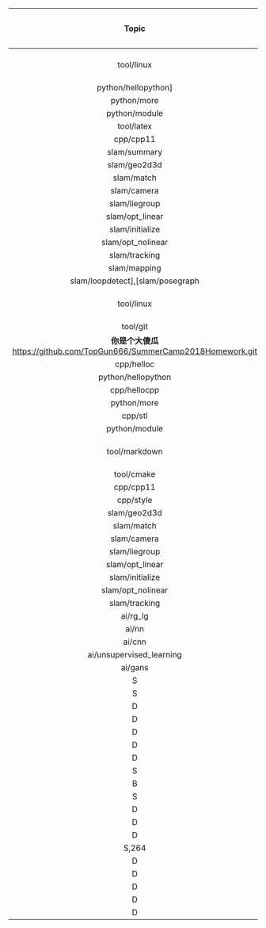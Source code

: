 | Topic | 布树辉 | hanpc | 赵勇 | 李清 | heyu | 王伟 | 童品模 | huboni | 徐磊 | 刘国晨 | 程宇琪 | chenlin |
| :---: | :---:| :---:| :---:| :---:| :---:| :---:| :---:| :---:| :---:| :---:| :---:| :---:|
| tool/linux | | Topic | 张三 | 李四 | 王五 | 赵六 | Steven | | :---: | :---: | :---: | :---: | :---: | :---: | | [tool/linux] | S | A | B | C | D | | [tool/git] | S | A | B | C | D | | [python/hellopython] | S | A | B | C | D | | [cpp/helloc] | S | A | B | C | D | | | Topic | 张三 | 李四 | 王五 | 赵六 | Steven | | :---: | :---:| :---:| :---:| :---:| :---:| | tool/linux | S| A| B| C| D | | tool/git | S| A| B| C| D | | python/hellopython | S| A| B| C| D | | cpp/helloc | S| A| B| C| D | | | Topic | 张三 | 李四 | 王五 | 赵六 | Steven | | :---: | :---:| :---:| :---:| :---:| :---:| | tool/linux | S| A| B| C| D | | tool/git | S| A| B| C| D | | python/hellopython | S| A| B| C| D | | cpp/helloc | S| A| B| C| D | | | Topic | 张三 | 李四 | 王五 | 赵六 | Steven | | :---: | :--:| :--:| :--:| :--:| :--:| | tool/linux | S| A| B| C| D | | tool/git | S| A| B| C| D | | python/hellopython | S| A| B| C| D | | cpp/helloc | S| A| B| C| D | | tool/linux | S| A| B| C| D | | tool/git | S| A| B| C| D | | python/hellopython | S| A| B| C| D | | cpp/helloc | S| A| B| C| D | | | Topic | 张三 | 李四 | 王五 | 赵六 | Steven | | :---: | :---:| :---:| :---:| :---:| :---:| | tool/linux | S| A| B| C| D | | tool/git | S| A| B| C| D | | python/hellopython | S| A| B| C| D | | cpp/helloc | S| A| B| C| D | | | Topic | 张三 | 李四 | 王五 | 赵六 | Steven | | :---: | :---:| :---:| :---:| :---:| :---:| | tool/linux | S| A| B| C| D | | tool/git | S| A| B| C| D | | python/hellopython | S| A| B| C| D | | cpp/helloc | S| A| B| C| D | | | Topic | 张三 | 李四 | 王五 | 赵六 | Steven | | :---: | :---:| :---:| :---:| :---:| :---:| | tool/linux | S| A| B| C| D | | tool/git | S| A| B| C| D | | python/hellopython | S| A| B| C| D | | cpp/helloc | S| A| B| C| D | | | Topic | 张三 | 李四 | 王五 | 赵六 | Steven | | :---: | :--: | :--: | :--: | :--: | :--: | | tool/linux | S | A | B | C | D | | tool/git | S | A | B | C | D | | python/hellopython | S | A | B | C | D | | cpp/helloc | S | A | B | C | D | | | Topic | 张三| 李四| 王五| 赵六| Steven| | :--: | :--: | :--: | :--: | :--: | :--: | | [tool/linux] | S | A | B | C | D | | [tool/git] | S | A | B | C | D | | [python/hellopython] | S | A | B | C | D | | [cpp/helloc] | S | A | B | C | D | | | Topic | 张三 | 李四 | 王五 | 赵六 | Steven | | :---: | :--: | :--: | :--: | :--: | :--: | | tool/linux | S | A | B | C | D | | tool/git | S | A | B | C | D | | python/hellopython | S | A | B | C | D | | cpp/helloc | S | A | B | C | D | | | Topic | 张三 | 李四 | 王五 | 赵六 | Steven | | :---: | :---:| :---:| :---:| :---:| :---:| | tool/linux | S | A | B | C | D | | tool/git | S | A | B | C | D | | python/hellopython | S | A | B | C | D | | cpp/helloc | S | A | B | C | D | | | Topic | 布树辉 | hanpc | 赵勇 | 李清 | heyu | 王伟 | 童品模 | huboni | 徐磊 | 刘国晨 | 程宇琪 | chenlin | | :---: | :---:| :---:| :---:| :---:| :---:| :---:| :---:| :---:| :---:| :---:| :---:| :---:| |
| python/hellopython]|[cpp/helloc | D | D | D | D | D | D | D | D | D | D | D | D |
| python/more | D | D | D | D | D | D | D | D | D | D | D | D |
| python/module | D | D | D | D | D | D | D | D | D | D | D | D |
| tool/latex | D | D | D | D | D | D | D | D | D | D | D | D |
| cpp/cpp11 | D | D | D | D | D | D | D | D | D | D | D | D |
| slam/summary | D | D | D | D | D | D | D | D | D | D | D | D |
| slam/geo2d3d | D | D | D | D | D | D | D | D | D | D | D | D |
| slam/match | D | D | D | D | D | D | D | D | D | D | D | D |
| slam/camera | D | D | D | D | D | D | D | D | D | D | D | D |
| slam/liegroup | D | D | D | D | D | D | D | D | D | D | D | D |
| slam/opt_linear | D | D | D | D | D | D | D | D | D | D | D | D |
| slam/initialize | D | D | D | D | D | D | D | D | D | D | D | D |
| slam/opt_nolinear | D | D | D | D | D | D | D | D | D | D | D | D |
| slam/tracking | D | D | D | D | D | D | D | D | D | D | D | D |
| slam/mapping | D | D | D | D | D | D | D | D | D | D | D | D |
| slam/loopdetect],[slam/posegraph | D | D | D | D | D | D | D | D | D | D | D | D |
| tool/linux | | Topic | 张三 | 李四 | 王五 | 赵六 | Steven | | :---: | :---: | :---: | :---: | :---: | :---: | | [tool/linux] | S | A | B | C | D | | [tool/git] | S | A | B | C | D | | [python/hellopython] | S | A | B | C | D | | [cpp/helloc] | S | A | B | C | D | | | Topic | 张三 | 李四 | 王五 | 赵六 | Steven | | :---: | :---:| :---:| :---:| :---:| :---:| | tool/linux | S| A| B| C| D | | tool/git | S| A| B| C| D | | python/hellopython | S| A| B| C| D | | cpp/helloc | S| A| B| C| D | | | Topic | 张三 | 李四 | 王五 | 赵六 | Steven | | :---: | :---:| :---:| :---:| :---:| :---:| | tool/linux | S| A| B| C| D | | tool/git | S| A| B| C| D | | python/hellopython | S| A| B| C| D | | cpp/helloc | S| A| B| C| D | | | Topic | 张三 | 李四 | 王五 | 赵六 | Steven | | :---: | :--:| :--:| :--:| :--:| :--:| | tool/linux | S| A| B| C| D | | tool/git | S| A| B| C| D | | python/hellopython | S| A| B| C| D | | cpp/helloc | S| A| B| C| D | | tool/linux | S| A| B| C| D | | tool/git | S| A| B| C| D | | python/hellopython | S| A| B| C| D | | cpp/helloc | S| A| B| C| D | | | Topic | 张三 | 李四 | 王五 | 赵六 | Steven | | :---: | :---:| :---:| :---:| :---:| :---:| | tool/linux | S| A| B| C| D | | tool/git | S| A| B| C| D | | python/hellopython | S| A| B| C| D | | cpp/helloc | S| A| B| C| D | | | Topic | 张三 | 李四 | 王五 | 赵六 | Steven | | :---: | :---:| :---:| :---:| :---:| :---:| | tool/linux | S| A| B| C| D | | tool/git | S| A| B| C| D | | python/hellopython | S| A| B| C| D | | cpp/helloc | S| A| B| C| D | | | Topic | 张三 | 李四 | 王五 | 赵六 | Steven | | :---: | :---:| :---:| :---:| :---:| :---:| | tool/linux | S| A| B| C| D | | tool/git | S| A| B| C| D | | python/hellopython | S| A| B| C| D | | cpp/helloc | S| A| B| C| D | | | Topic | 张三 | 李四 | 王五 | 赵六 | Steven | | :---: | :--: | :--: | :--: | :--: | :--: | | tool/linux | S | A | B | C | D | | tool/git | S | A | B | C | D | | python/hellopython | S | A | B | C | D | | cpp/helloc | S | A | B | C | D | | | Topic | 张三| 李四| 王五| 赵六| Steven| | :--: | :--: | :--: | :--: | :--: | :--: | | [tool/linux] | S | A | B | C | D | | [tool/git] | S | A | B | C | D | | [python/hellopython] | S | A | B | C | D | | [cpp/helloc] | S | A | B | C | D | | | Topic | 张三 | 李四 | 王五 | 赵六 | Steven | | :---: | :--: | :--: | :--: | :--: | :--: | | tool/linux | S | A | B | C | D | | tool/git | S | A | B | C | D | | python/hellopython | S | A | B | C | D | | cpp/helloc | S | A | B | C | D | | | Topic | 张三 | 李四 | 王五 | 赵六 | Steven | | :---: | :---:| :---:| :---:| :---:| :---:| | tool/linux | S | A | B | C | D | | tool/git | S | A | B | C | D | | python/hellopython | S | A | B | C | D | | cpp/helloc | S | A | B | C | D | | | Topic | 布树辉 | hanpc | 赵勇 | 李清 | heyu | 王伟 | 童品模 | huboni | 徐磊 | 刘国晨 | 程宇琪 | chenlin | | :---: | :---:| :---:| :---:| :---:| :---:| :---:| :---:| :---:| :---:| :---:| :---:| :---:| | tool/linux | | Topic | 张三 | 李四 | 王五 | 赵六 | Steven | | :---: | :---: | :---: | :---: | :---: | :---: | | [tool/linux] | S | A | B | C | D | | [tool/git] | S | A | B | C | D | | [python/hellopython] | S | A | B | C | D | | [cpp/helloc] | S | A | B | C | D | | | Topic | 张三 | 李四 | 王五 | 赵六 | Steven | | :---: | :---:| :---:| :---:| :---:| :---:| | tool/linux | S| A| B| C| D | | tool/git | S| A| B| C| D | | python/hellopython | S| A| B| C| D | | cpp/helloc | S| A| B| C| D | | | Topic | 张三 | 李四 | 王五 | 赵六 | Steven | | :---: | :---:| :---:| :---:| :---:| :---:| | tool/linux | S| A| B| C| D | | tool/git | S| A| B| C| D | | python/hellopython | S| A| B| C| D | | cpp/helloc | S| A| B| C| D | | | Topic | 张三 | 李四 | 王五 | 赵六 | Steven | | :---: | :--:| :--:| :--:| :--:| :--:| | tool/linux | S| A| B| C| D | | tool/git | S| A| B| C| D | | python/hellopython | S| A| B| C| D | | cpp/helloc | S| A| B| C| D | | tool/linux | S| A| B| C| D | | tool/git | S| A| B| C| D | | python/hellopython | S| A| B| C| D | | cpp/helloc | S| A| B| C| D | | | Topic | 张三 | 李四 | 王五 | 赵六 | Steven | | :---: | :---:| :---:| :---:| :---:| :---:| | tool/linux | S| A| B| C| D | | tool/git | S| A| B| C| D | | python/hellopython | S| A| B| C| D | | cpp/helloc | S| A| B| C| D | | | Topic | 张三 | 李四 | 王五 | 赵六 | Steven | | :---: | :---:| :---:| :---:| :---:| :---:| | tool/linux | S| A| B| C| D | | tool/git | S| A| B| C| D | | python/hellopython | S| A| B| C| D | | cpp/helloc | S| A| B| C| D | | | Topic | 张三 | 李四 | 王五 | 赵六 | Steven | | :---: | :---:| :---:| :---:| :---:| :---:| | tool/linux | S| A| B| C| D | | tool/git | S| A| B| C| D | | python/hellopython | S| A| B| C| D | | cpp/helloc | S| A| B| C| D | | | Topic | 张三 | 李四 | 王五 | 赵六 | Steven | | :---: | :--: | :--: | :--: | :--: | :--: | | tool/linux | S | A | B | C | D | | tool/git | S | A | B | C | D | | python/hellopython | S | A | B | C | D | | cpp/helloc | S | A | B | C | D | | | Topic | 张三| 李四| 王五| 赵六| Steven| | :--: | :--: | :--: | :--: | :--: | :--: | | [tool/linux] | S | A | B | C | D | | [tool/git] | S | A | B | C | D | | [python/hellopython] | S | A | B | C | D | | [cpp/helloc] | S | A | B | C | D | | | Topic | 张三 | 李四 | 王五 | 赵六 | Steven | | :---: | :--: | :--: | :--: | :--: | :--: | | tool/linux | S | A | B | C | D | | tool/git | S | A | B | C | D | | python/hellopython | S | A | B | C | D | | cpp/helloc | S | A | B | C | D | | | Topic | 张三 | 李四 | 王五 | 赵六 | Steven | | :---: | :---:| :---:| :---:| :---:| :---:| | tool/linux | S | A | B | C | D | | tool/git | S | A | B | C | D | | python/hellopython | S | A | B | C | D | | cpp/helloc | S | A | B | C | D | | | Topic | 布树辉 | hanpc | 赵勇 | 李清 | heyu | 王伟 | 童品模 | huboni | 徐磊 | 刘国晨 | 程宇琪 | chenlin | | :---: | :---:| :---:| :---:| :---:| :---:| :---:| :---:| :---:| :---:| :---:| :---:| :---:| | | python/hellopython]|[cpp/helloc | D | D | D | D | D | D | D | D | D | D | D | D | | python/more | D | D | D | D | D | D | D | D | D | D | D | D | | python/module | D | D | D | D | D | D | D | D | D | D | D | D | | tool/latex | D | D | D | D | D | D | D | D | D | D | D | D | | cpp/cpp11 | D | D | D | D | D | D | D | D | D | D | D | D | | slam/summary | D | D | D | D | D | D | D | D | D | D | D | D | | slam/geo2d3d | D | D | D | D | D | D | D | D | D | D | D | D | | slam/match | D | D | D | D | D | D | D | D | D | D | D | D | | slam/camera | D | D | D | D | D | D | D | D | D | D | D | D | | slam/liegroup | D | D | D | D | D | D | D | D | D | D | D | D | | slam/opt_linear | D | D | D | D | D | D | D | D | D | D | D | D | | slam/initialize | D | D | D | D | D | D | D | D | D | D | D | D | | slam/opt_nolinear | D | D | D | D | D | D | D | D | D | D | D | D | | slam/tracking | D | D | D | D | D | D | D | D | D | D | D | D | | slam/mapping | D | D | D | D | D | D | D | D | D | D | D | D | | slam/loopdetect],[slam/posegraph | D | D | D | D | D | D | D | D | D | D | D | D | |
| tool/git | https://github.com/bushuhui/SummerCamp2018Homework | https://github.com/lonl/SummerCamp2018Homework | https://github.com/zdzhaoyong/SummerCamp2018Homework | https://github.com/nihaoxiaoli/SummerCamp2018Homework | **你是个大傻瓜** https://github.com/TopGun666/SummerCamp2018Homework.git | https://github.com/trygas/SummerCamp2018Homework | https://github.com/tongpinmo/SummerCamp2018Homework | https://github.com/boni-hu/SummerCamp2018Homework | https://github.com/JiaoYanMoGu/SummerCamp2018Homework | https://github.com/trygas/SummerCamp2018Homework | https://github.com/crischeng/SummerCamp2018Homework | D |
| cpp/helloc | D | D | D | D | D | D | D | D | D | D | D | D |
| python/hellopython | D | D | D | D | D | D | D | D | D | D | D | D |
| cpp/hellocpp | D | D | D | D | D | D | D | D | D | D | D | D |
| python/more | D | D | D | D | D | D | D | D | D | D | D | D |
| cpp/stl | D | D | D | D | D | D | D | D | D | D | D | D |
| python/module | D | D | D | D | D | D | D | D | D | D | D | D |
| tool/markdown | D | D | # Introduction of Markdown ## 1. Header ``` # Header1 ## Header2 ### Header3 ``` # Header1 ## Header2 ### Header3 ## 2. Table | Topic1 | Topic2 | Topic3 | | :--- | ---: | :---: | | left | right | center | ## 3. Reference [localRef](evaluation/evaluate.sh) This is a [splitref] and hatref [^hat]. ![image](../image.jpg) [splitref]:(evaluation/evaluate.sh) [^hat]: hat ref is used ## 4. List - unordered list - list1 1. ordered list1 2. ordered list2 - [ ] checkbox - [X] checkbox1 ## 5. Code ```c++ using namespace std; double a=1; ``` ## 6. Latex $$ \sum _{i=1}^n a_i$$ $$ E=mc^2$$ | --- haha --- # Markdown For Typora ## 概述 __Markdown__ 是由[Daring Fireball](https://daringfireball.net/)创建的，原来的教程在[这](https://daringfireball.net/projects/markdown/syntas)。然而，它的语法在各个解释器或编辑器都不一样。**Typora**使用了[GitHub Flavored Markdown][GFM]。 请注意，在Markdown源HTML片段将被认可而不是分析或渲染。另外，有可能保存后在Markdown重新显示为源代码格式。 *概述* [TOC] ## 区块组件 ### 段落和换行 段落只是一个或多个连续的文本行。在标记源代码中，段落由多条空白行分隔。在Typora，你只需要按下`return`来创建一个新的段落。 按`Shift` +`return`创建单行中断。但是，大多数降价分析器会忽略单行中断，为了让其他的标记解析器识别出你的断线，你可以在行的末尾留下两个空白，或者插入`<BR/>`。 ### 标头 标头在行开始时使用1-6散列字符，对应于标题级别1-6。例如： ```markdown # This is an H1 ## This is an H2 ###### This is an H6 ``` # This is an H1 ## This is an H2 ###### This is an H6 在typora，输入“#其次是标题的内容，按`回车键`将创建一个标题。 ### 块引用 标记使用电子邮件样式>字符用于块引用。它们被呈现为： ```markdown > This is a blockquote with two paragraphs. This is first paragraph. > > This is second pragraph.Vestibulum enim wisi, viverra nec, fringilla in, laoreet vitae, risus. > This is another blockquote with one paragraph. There is three empty line to seperate two blockquot ``` > This is a blockquote with two paragraphs. This is first paragraph. > > This is second pragraph.Vestibulum enim wisi, viverra nec, fringilla in, laoreet vitae, risus. > This is another blockquote with one paragraph. There is three empty line to seperate two blockquot 在typora，只要输入“>”后面引用内容块引用生成。Typora将为你插入适当的“>”或“断线”。通过添加附加的“>”允许块内报价。 ### 列表 输入`* 列表项1`将创建未排序列表，*符号可以用+或-替换。 输入`1. 列表项1`将创建有序列表，它们的降价源代码如下： ```markdown ## un-ordered list * Red * Green * Blue ## ordered list 1. Red 2. Green 3. Blue ``` ## un-ordered list * Red * Green * Blue ## ordered list 1. Red 2. Green 3. Blue ### 任务列表 任务清单是标记为[ ]或[×]的项目表（不完整或不完整的）。例如： ```markdown - [ ] a task list item - [ ] list syntax required - [ ] normal **formatting**, @mentions, #1234 refs - [ ] incomplete - [x] completed ``` - [ ] a task list item - [ ] list syntax required - [ ] normal **formatting**, @mentions, #1234 refs - [ ] incomplete - [x] completed 您可以通过单击项目前的复选框来更改完整/不完整状态。 ### （栅栏）代码块 Typora仅支持Github Flavored Markdown中的栅栏。 不支持markdown中的原始代码块。 使用栅栏很简单：输入“`”并按`回车键`。 在```之后添加一个可选的语言标识符，我们将通过语法高亮显示它： ```markdown Here's an example: ​``` function test() { console.log("notice the blank line before this function?"); } ​``` syntax highlighting: ​```ruby require 'redcarpet' markdown = Redcarpet.new("Hello World!") puts markdown.to_html ​``` ``` Here's an example: ``` function test() { console.log("notice the blank line before this function?"); } ``` syntax highlighting: ```ruby require 'redcarpet' markdown = Redcarpet.new("Hello World!") puts markdown.to_html ``` ### 数学块 您可以使用__MathJax__渲染_LaTeX_数学表达式。 输入`$$`，然后按'返回'键将触发一个接受Tex / LaTex源的输入字段。 以下是一个例子： $$ \mathbf{V}_1 \times \mathbf{V}_2 = \begin{vmatrix} \mathbf{i} & \mathbf{j} & \mathbf{k} \\ \frac{\partial X}{\partial u} & \frac{\partial Y}{\partial u} & 0 \\ \frac{\partial X}{\partial v} & \frac{\partial Y}{\partial v} & 0 \\ \end{vmatrix} $$ 在markdown源文件中，math块是由'$$'标记包装的_LaTeX_表达式： ```markdown $$ \mathbf{V}_1 \times \mathbf{V}_2 = \begin{vmatrix} \mathbf{i} & \mathbf{j} & \mathbf{k} \\ \frac{\partial X}{\partial u} & \frac{\partial Y}{\partial u} & 0 \\ \frac{\partial X}{\partial v} & \frac{\partial Y}{\partial v} & 0 \\ \end{vmatrix} $$ ``` ### 表格 输入`| 第一个标题| 第二个标题| `并按`回车键`将创建一个包含两列的表。 创建表后，焦点在该表上将弹出一个表格工具栏，您可以在其中调整表格，对齐或删除表格。 您还可以使用上下文菜单来复制和添加/删除列/行。 可以跳过以下描述，因为表格的降价源代码是由typora自动生成的。 在markdown源代码中，它们看起来像： ```markdown | First Header | Second Header | | ------------- | ------------- | | Content Cell | Content Cell | | Content Cell | Content Cell | ``` | First Header | Second Header | | ------------ | ------------- | | Content Cell | Content Cell | | Content Cell | Content Cell | 您还可以包括内联Markdown，例如链接，粗体，斜体或删除线。 最后，通过在标题行中包含冒号：您可以将文本定义为左对齐，右对齐或居中对齐： ```markdown | Left-Aligned | Center Aligned | Right Aligned | | :------------ |:---------------:| -----:| | col 3 is | some wordy text | $1600 | | col 2 is | centered | $12 | | zebra stripes | are neat | $1 | ``` | Left-Aligned | Center Aligned | Right Aligned | | :------------ | :-------------: | ------------: | | col 3 is | some wordy text | $1600 | | col 2 is | centered | $12 | | zebra stripes | are neat | $1 | 最左侧的冒号表示左对齐的列; 最右侧的冒号表示右对齐的列; 两侧的冒号表示中心对齐的列。 ### 脚注 ``` markdown You can create footnotes like this[^footnote]. [^footnote]: Here is the *text* of the **footnote**. ``` 会生成： 你可以像这样[^footnote]产生脚注 [^footnote]: here is the *text* of the **footnote**. 鼠标在'脚注'上标中查看脚注的内容。 ### 水平规则 在空白行输入`***`或`---`并按`回车`键将绘制一条水平线。 ----- ### YAML Front Matter Typora现在支持YAML Front Matter。 输入---在文章的顶部，然后按Enter将引入一个。 或者从菜单中插入一个元数据块。 ### TOC 输入`[toc]`然后按`Return`键将创建一个“目录”部分，从一个人的书写中提取所有标题，其内容将自动更新。 ### 图表（序列，流程图和Mermaid） 从首选项面板启用此功能后，Typora支持，序列，流程图和Mermaid。 详细信息请参阅此文档。 ### 跨度元素 您可以在输入后立即解析并呈现Span元素。 在这些span元素的中间移动光标会将这些元素扩展为markdown源。 以下将解释这些span元素的语法。 ### 链接 Markdown支持两种类型的链接：内联和引用。 在这两种样式中，链接文本由[方括号]分隔。 要创建内联链接，请在链接文本的结束方括号后立即使用一组常规括号。 在括号内，将URL指向要指向的链接，以及链接的可选标题，用引号括起来。 例如： ```markdown This is [an example](http://example.com/ "Title") inline link. [This link](http://example.net/) has no title attribute. ``` 会产生： This is [an example](http://example.com/"Title") inline link. (`<p>This is <a href="http://example.com/" title="Title">`) [This link](http://example.net/) has no title attribute. (`<p><a href="http://example.net/">This link</a> has no`) ### 内联 __您可以将href设置为标题__，这将创建一个书签，允许您在单击后跳转到该部分。 例如： 命令（在Windows上：Ctrl）+单击此[链接](#block-elements)将跳转到`标题块元素`。 要查看如何编写，请移动光标或单击该链接并按`⌘`键将元素展开为markdown源。 ### 参考链接 参考样式链接使用第二组方括号，在其中放置您选择的标签以标识链接： ```markdown This is [an example][id] reference-style link. Then, anywhere in the document, you define your link label like this, on a line by itself: [id]: http://example.com/ "Optional Title Here" ``` 在typora中，它们将呈现为： 这是一个[示例](haha)参考样式链接。 [id]: http://example.com/ "Optional Title Here" 隐式链接名称快捷方式允许您省略链接的名称，在这种情况下，链接文本本身将用作名称。 只需使用一组空的方括号 - 例如，将“Google”字词链接到google.com网站，您只需编写： ```markdown [Google][] And then define the link: [Google]: http://google.com/ ``` [Google][] And then define the link: [Google]: http://google.com/ 在typora中单击链接将其展开以进行编辑，命令+单击将在Web浏览器中打开超链接。 ### URLs Typora允许您将URL作为链接插入，由`<`bracket`>`包装。 `<i@typora.io`>成为i@typora.io。 Typora将aslo自动链接标准URL。 例如：www.google.com。 ### 图片 图像看起来与链接相似，但需要额外的！ 在链接开始之前的char。 图像语法如下所示： ```markdown ![Alt text](/path/to/img.jpg) ![Alt text](/path/to/img.jpg "Optional title") ``` 您可以使用拖放操作从图像文件或浏览器插入图像。 并通过单击图像修改markdown源代码。 如果图像在拖放时与当前编辑文档位于同一目录或子目录中，则将使用相对路径。 有关图像的更多提示，请阅读http://support.typora.io//Images/ ### 重点 Markdown将星号（`*`）和下划线（`_`）视为重点指标。 用一个`*`或`_`包装的文本将用HTML `<em>`标签包装。 例如： ```markdown *single asterisks* _single underscores_ ``` 输出： *单个星号* *单下划线* GFM将忽略单词中的下划线，这通常用在代码和名称中，如下所示： > wow_great_stuff > >do_this_and_do_that_and_another_thing. 要在其它方式用作强调分隔符的位置生成文字星号或下划线，可以反斜杠转义： ```markdown \*this text is surrounded by literal asterisks\* ``` \*this text is surrounded by literal asterisks\* ###　强调 double *或_'s将包含HTML`<strong>`标记，例如： ```markdown **double asterisks** __double underscores__ ``` output: **double asterisks** __double underscores__ Typora建议使用`**`符号。 ### 代码 要指示代码范围，请使用反引号（`）进行包装。 与预格式化的代码块不同，代码跨度表示正常段落中的代码。 例如： ```markdown Use the `printf()` function. ``` 会产生： 使用`printf（）`函数。 ### 删除线 StrikethroughGFM添加了创建删除线文本的语法，标准Markdown中缺少该文本。 `~~Mistaken text.~~`变成了~~Mistaken text.~~ ### 下划线 下划线由原始HTML提供支持。 `<u>Underline</u>` becomes </u>underline</u>. ### 表情:smile: 用户可以通过按`ESC`键触发表情符号的自动完成建议，或者在首选项面板上启用后自动触发表情符号。 此外，还支持从菜单栏中的`编辑` - >`表情符号和符号`直接输入UTF8表情符号字符。 ### HTML Typora无法呈现html片段。 但是typora可以解析和渲染非常有限的HTML片段，作为Markdown的扩展，包括： - 下划线：`<u>underline</u>` - 图片: `<img src="http://www.w3.org/html/logo/img/mark-word-icon.png" width="200px" />` (And `width`, `height` attribute in HTML tag, and `width`, `height`, `zoom` style in `style` attribute will be applied.) - 评论:`<!-- This is some comments -->`<!-- This is some comments --> - 超链接: `<a href="http://typora.io" target="_blank">link</a>`. 它们的大多数属性，样式或类都将被忽略。 对于其他标记，typora会将它们呈现为原始HTML代码段。 但这些HTML将在打印或导出时导出。 ### 内联函数 要使用此功能，请首先在“首选项面板” - >“标记”选项卡中启用它。 然后使用`$`来包装TeX命令，例如：$ \ lim_ {x \ to \ infty} \ exp（-x）= 0 $将呈现为LaTeX命令。 要触发内联数学的内联预览：输入“$”，然后按`ESC`键，然后输入TeX命令，将显示预览工具提示，如下所示： <img src="http://typora.io/img/inline-math.gif" style="zoom:50%;" /> ### 标 要使用此功能，请首先在“首选项面板” - >“标记”选项卡中启用它。 然后使用〜来包含下标内容，例如：`H~2~O`，`X~long \ text~ /` ### Superscript Superscript要使用此功能，首先，请在“首选项面板” - >“Markdown”选项卡中启用它。 然后使用^来包装上标内容，例如：X ^ 2 ^。 ### 高亮 要使用此功能，请首先在“首选项面板” - >“标记”选项卡中启用它。 然后使用`==`来包装上标内容，例如：`== highlight ==`。 GFM https://help.github.com/articles/github-flavored-markdown/  | # Markdown Note [TOC] 我们理解您需要更便捷更高效的工具记录思想，整理笔记、知识，并将其中承载的价值传播给他人，**Cmd Markdown** 是我们给出的答案 —— 我们为记录思想和分享知识提供更专业的工具。 您可以使用 Cmd Markdown： > * 整理知识，学习笔记 > * 发布日记，杂文，所见所想 > * 撰写发布技术文稿（代码支持） > * 撰写发布学术论文（LaTeX 公式支持） ![cmd-markdown-logo](https://www.zybuluo.com/static/img/logo.png) 除了您现在看到的这个 Cmd Markdown 在线版本，您还可以前往以下网址下载： ### [Windows/Mac/Linux 全平台客户端](https://www.zybuluo.com/cmd/) > 请保留此份 Cmd Markdown 的欢迎稿兼使用说明，如需撰写新稿件，点击顶部工具栏右侧的 <i class="icon-file"></i> **新文稿** 或者使用快捷键 `Ctrl+Alt+N`。 ------ ## 什么是 Markdown Markdown 是一种方便记忆、书写的纯文本标记语言，用户可以使用这些标记符号以最小的输入代价生成极富表现力的文档：譬如您正在阅读的这份文档。它使用简单的符号标记不同的标题，分割不同的段落，**粗体** 或者 *斜体* 某些文字，更棒的是，它还可以 ### 1. 制作一份待办事宜 [Todo 列表](https://www.zybuluo.com/mdeditor?url=https://www.zybuluo.com/static/editor/md-help.markdown#13-待办事宜-todo-列表) - [ ] 支持以 PDF 格式导出文稿 - [ ] 改进 Cmd 渲染算法，使用局部渲染技术提高渲染效率 - [x] 新增 Todo 列表功能 - [x] 修复 LaTex 公式渲染问题 - [x] 新增 LaTex 公式编号功能 ### 2. 书写一个质能守恒公式[^LaTeX] $$E=mc^2$$ ### 3. 高亮一段代码[^code] ```python @requires_authorization class SomeClass: pass if __name__ == '__main__': # A comment print 'hello world' ``` ### 4. 高效绘制 [流程图](https://www.zybuluo.com/mdeditor?url=https://www.zybuluo.com/static/editor/md-help.markdown#7-流程图) ```flow st=>start: Start op=>operation: Your Operation cond=>condition: Yes or No? e=>end st->op->cond cond(yes)->e cond(no)->op ``` ### 5. 高效绘制 [序列图](https://www.zybuluo.com/mdeditor?url=https://www.zybuluo.com/static/editor/md-help.markdown#8-序列图) ```seq Alice->Bob: Hello Bob, how are you? Note right of Bob: Bob thinks Bob-->Alice: I am good thanks! ``` ### 6. 高效绘制 [甘特图](https://www.zybuluo.com/mdeditor?url=https://www.zybuluo.com/static/editor/md-help.markdown#9-甘特图) ```gantt title 项目开发流程 section 项目确定 需求分析 :a1, 2016-06-22, 3d 可行性报告 :after a1, 5d 概念验证 : 5d section 项目实施 概要设计 :2016-07-05 , 5d 详细设计 :2016-07-08, 10d 编码 :2016-07-15, 10d 测试 :2016-07-22, 5d section 发布验收 发布: 2d 验收: 3d ``` ### 7. 绘制表格 | 项目 | 价格 | 数量 | | -------- | -----: | :----: | | 计算机 | \$1600 | 5 | | 手机 | \$12 | 12 | | 管线 | \$1 | 234 | ### 8. 更详细语法说明 想要查看更详细的语法说明，可以参考我们准备的 [Cmd Markdown 简明语法手册][1]，进阶用户可以参考 [Cmd Markdown 高阶语法手册][2] 了解更多高级功能。 总而言之，不同于其它 *所见即所得* 的编辑器：你只需使用键盘专注于书写文本内容，就可以生成印刷级的排版格式，省却在键盘和工具栏之间来回切换，调整内容和格式的麻烦。**Markdown 在流畅的书写和印刷级的阅读体验之间找到了平衡。** 目前它已经成为世界上最大的技术分享网站 GitHub 和 技术问答网站 StackOverFlow 的御用书写格式。 --- ## 什么是 Cmd Markdown 您可以使用很多工具书写 Markdown，但是 Cmd Markdown 是这个星球上我们已知的、最好的 Markdown 工具——没有之一 ：）因为深信文字的力量，所以我们和你一样，对流畅书写，分享思想和知识，以及阅读体验有极致的追求，我们把对于这些诉求的回应整合在 Cmd Markdown，并且一次，两次，三次，乃至无数次地提升这个工具的体验，最终将它演化成一个 **编辑/发布/阅读** Markdown 的在线平台——您可以在任何地方，任何系统/设备上管理这里的文字。 ### 1. 实时同步预览 我们将 Cmd Markdown 的主界面一分为二，左边为**编辑区**，右边为**预览区**，在编辑区的操作会实时地渲染到预览区方便查看最终的版面效果，并且如果你在其中一个区拖动滚动条，我们有一个巧妙的算法把另一个区的滚动条同步到等价的位置，超酷！ ### 2. 编辑工具栏 也许您还是一个 Markdown 语法的新手，在您完全熟悉它之前，我们在 **编辑区** 的顶部放置了一个如下图所示的工具栏，您可以使用鼠标在工具栏上调整格式，不过我们仍旧鼓励你使用键盘标记格式，提高书写的流畅度。 ![tool-editor](https://www.zybuluo.com/static/img/toolbar-editor.png) ### 3. 编辑模式 完全心无旁骛的方式编辑文字：点击 **编辑工具栏** 最右侧的拉伸按钮或者按下 `Ctrl + M`，将 Cmd Markdown 切换到独立的编辑模式，这是一个极度简洁的写作环境，所有可能会引起分心的元素都已经被挪除，超清爽！ ### 4. 实时的云端文稿 为了保障数据安全，Cmd Markdown 会将您每一次击键的内容保存至云端，同时在 **编辑工具栏** 的最右侧提示 `已保存` 的字样。无需担心浏览器崩溃，机器掉电或者地震，海啸——在编辑的过程中随时关闭浏览器或者机器，下一次回到 Cmd Markdown 的时候继续写作。 ### 5. 离线模式 在网络环境不稳定的情况下记录文字一样很安全！在您写作的时候，如果电脑突然失去网络连接，Cmd Markdown 会智能切换至离线模式，将您后续键入的文字保存在本地，直到网络恢复再将他们传送至云端，即使在网络恢复前关闭浏览器或者电脑，一样没有问题，等到下次开启 Cmd Markdown 的时候，她会提醒您将离线保存的文字传送至云端。简而言之，我们尽最大的努力保障您文字的安全。 ### 6. 管理工具栏 为了便于管理您的文稿，在 **预览区** 的顶部放置了如下所示的 **管理工具栏**： ![tool-manager](https://www.zybuluo.com/static/img/toolbar-manager.jpg) 通过管理工具栏可以： <i class="icon-share"></i> 发布：将当前的文稿生成固定链接，在网络上发布，分享 <i class="icon-file"></i> 新建：开始撰写一篇新的文稿 <i class="icon-trash"></i> 删除：删除当前的文稿 <i class="icon-cloud"></i> 导出：将当前的文稿转化为 Markdown 文本或者 Html 格式，并导出到本地 <i class="icon-reorder"></i> 列表：所有新增和过往的文稿都可以在这里查看、操作 <i class="icon-pencil"></i> 模式：切换 普通/Vim/Emacs 编辑模式 ### 7. 阅读工具栏 ![tool-manager](https://www.zybuluo.com/static/img/toolbar-reader.jpg) 通过 **预览区** 右上角的 **阅读工具栏**，可以查看当前文稿的目录并增强阅读体验。 工具栏上的五个图标依次为： <i class="icon-list"></i> 目录：快速导航当前文稿的目录结构以跳转到感兴趣的段落 <i class="icon-chevron-sign-left"></i> 视图：互换左边编辑区和右边预览区的位置 <i class="icon-adjust"></i> 主题：内置了黑白两种模式的主题，试试 **黑色主题**，超炫！ <i class="icon-desktop"></i> 阅读：心无旁骛的阅读模式提供超一流的阅读体验 <i class="icon-fullscreen"></i> 全屏：简洁，简洁，再简洁，一个完全沉浸式的写作和阅读环境 ### 8. 阅读模式 在 **阅读工具栏** 点击 <i class="icon-desktop"></i> 或者按下 `Ctrl+Alt+M` 随即进入独立的阅读模式界面，我们在版面渲染上的每一个细节：字体，字号，行间距，前背景色都倾注了大量的时间，努力提升阅读的体验和品质。 ### 9. 标签、分类和搜索 在编辑区任意行首位置输入以下格式的文字可以标签当前文档： 标签： 未分类 标签以后的文稿在【文件列表】（Ctrl+Alt+F）里会按照标签分类，用户可以同时使用键盘或者鼠标浏览查看，或者在【文件列表】的搜索文本框内搜索标题关键字过滤文稿，如下图所示： ![file-list](https://www.zybuluo.com/static/img/file-list.png) ### 10. 文稿发布和分享 在您使用 Cmd Markdown 记录，创作，整理，阅读文稿的同时，我们不仅希望它是一个有力的工具，更希望您的思想和知识通过这个平台，连同优质的阅读体验，将他们分享给有相同志趣的人，进而鼓励更多的人来到这里记录分享他们的思想和知识，尝试点击 <i class="icon-share"></i> (Ctrl+Alt+P) 发布这份文档给好友吧！ [^LaTeX]: 支持 **LaTeX** 编辑显示支持，例如：$\sum_{i=1}^n a_i=0$， 访问 [MathJax][4] 参考更多使用方法。 [^code]: 代码高亮功能支持包括 Java, Python, JavaScript 在内的，**四十一**种主流编程语言。 [1]: https://www.zybuluo.com/mdeditor?url=https://www.zybuluo.com/static/editor/md-help.markdown [2]: https://www.zybuluo.com/mdeditor?url=https://www.zybuluo.com/static/editor/md-help.markdown#cmd-markdown-高阶语法手册 [3]: http://weibo.com/ghosert [4]: http://meta.math.stackexchange.com/questions/5020/mathjax-basic-tutorial-and-quick-reference | ## Markdown 编辑器 1. [在线版编辑器 -- 马克飞象](https://maxiang.io/) (推荐使用在线网页版编辑器) 2. [在线版编辑器 -- Madoko](https://www.madoko.net/editor.html#tab=2) 3. [离线编辑器有道云笔记-- Windows系统](http://note.youdao.com/index.html?vendor=unsilent14) 4. 离线编辑器ReText -- Linux系统 (**sudo apt-get install retext** or **sudo apt-get install ReText** ) 5. GitHub : [Mastering Markdown](https://guides.github.com/features/mastering-markdown/) ## 常用语法　(一般编辑器都支持的语法) ### 标题 “#” 后最好加个"空格"。除此之外，还有 5 级标题，依次有不同的字体大小，即 ``` ## 二级标题 ### 三级标题 #### 四级标题 ##### 五级标题 ###### 六级标题 ``` ### 链接 Markdown 支持两种形式的链接语法： 行内式和参考式两种形式。不管是哪一种，链接文字都是用 [方括号] 来标记。 要建立一个行内式的链接，只要在方块括号后面紧接着圆括号并插入网址链接即可，如果你还想要加上链接的 title 文字，只要在网址后面，用双引号把 title 文字包起来即可，例如： ``` This is [an example](https://guides.github.com/features/mastering-markdown/) inline link. ``` This is [an example](https://guides.github.com/features/mastering-markdown/) inline link. 参考式的链接是在链接文字的括号后面再接上另一个方括号，而在第二个方括号里面要填入用以辨识链接的标记： ``` This is [an example][id] reference-style link. ``` This is [an example][id] reference-style link. [id]: http://example.com/ "Optional Title Here" 接着，在文件的任意处，你可以把这个标记的链接内容定义出来： ``` [id]: http://example.com/ "Optional Title Here" ``` ### 代码块 ``` python @requires_authorization def somefunc(param1='', param2=0): '''A docstring''' if param1 > param2: # interesting print 'Greater' return (param2 - param1 + 1) or None class SomeClass: pass >>> message = '''interpreter ... prompt''' ``` ```javascript function fancyAlert(arg) { if(arg) { $.facebox({div:'#foo'}) } } ``` ### 表格 ``` | Item | Value | Qty | | :-------- | --------:| :--: | | Computer | 1600 USD | 5 | | Phone | 12 USD | 12 | | Pipe | 1 USD | 234 | ``` | Item | Value | Qty | | :-------- | --------:| :--: | | Computer | 1600 USD | 5 | | Phone | 12 USD | 12 | | Pipe | 1 USD | 234 | ### 列表 Sometimes you want numbered lists: ``` 1. One 2. Two 3. Three Sometimes you want bullet points: * Start a line with a star * Profit! Alternatively, - Dashes work just as well - And if you have sub points, put two spaces before the dash or star: - Like this - And this ``` 1. One 2. Two 3. Three Sometimes you want bullet points: * Start a line with a star * Profit! Alternatively, - Dashes work just as well - And if you have sub points, put two spaces before the dash or star: - Like this - And this ### 图片 If you want to embed images, this is how you do it: ``` ![Image of Yaktocat](https://octodex.github.com/images/yaktocat.png) ``` ![Image of Yaktocat](https://octodex.github.com/images/yaktocat.png) ### 复选框 ``` - [x] This is a complete item - [ ] This is an incomplete item ``` - [x] This is a complete item - [ ] This is an incomplete item ### 引用 引用需要在被引用的文本前加上 > 符号。 这是一个引用： ``` > Coffee. The finest organic suspension ever devised... I beat the Borg with it. > - Captain Janeway ``` > Coffee. The finest organic suspension ever devised... I beat the Borg with it. > - Captain Janeway 引用的多层嵌套： ``` >>> 请问 Markdwon 怎么用？ - 小白 >> 自己看教程！ - 愤青 > 教程在哪？ - 小白 ``` >>> 请问 Markdwon 怎么用？ - 小白 >> 自己看教程！ - 愤青 > 教程在哪？ - 小白 ### 强调 Markdown 的粗体和斜体也非常简单，用两个 * 包含一段文本就是粗体的语法，用一个 * 包含一段文本就是斜体的语法。 ``` *This text will be italic* _This will also be italic_ **This text will be bold** __This will also be bold__ _You **can** combine them_ ``` *This text will be italic* _This will also be italic_ **This text will be bold** __This will also be bold__ _You **can** combine them_ ### 分隔线 你可以在一行中用三个以上的星号、减号、底线来建立一个分隔线，行内不能有其他东西。你也可以在星号或是减号中间插入空格。下面每种写法都可以建立分隔线： ``` * * * *** ***** - - - --------------------------------------- ``` * * * *** ***** - - - --------------------------------------- ### ### 层次 比如写个读书笔记，你得 ``` #### 第一章 1. 第一节 2. 第二节(你不用敲 "2"，自动就有了） * 第一小节（推荐每层次缩进四个空格） * 小小节 1 * 小小节 * 第二小节 ``` #### 第一章 1. 第一节 2. 第二节(你不用敲 "2"，自动就有了） * 第一小节（推荐每层次缩进四个空格） * 小小节 1 * 小小节 * 第二小节 ## 特殊语法（很多编辑器不支持，GitHub不支持） ### LaTeX 公式 ``` 质能守恒方程可以用一个很简洁的方程式 $E=mc^2$ 来表达。 ``` 显示效果： > 质能守恒方程可以用一个很简洁的方程式 $E=mc^2$ 来表达。 ``` $$\sum_{i=1}^n a_i=0$$ $$f(x_1,x_x,\ldots,x_n) = x_1^2 + x_2^2 + \cdots + x_n^2 $$ $$\sum^{j-1}_{k=0}{\widehat{\gamma}_{kj} z_k}$$ ``` 显示效果： > $$\sum_{i=1}^n a_i=0$$ $$f(x_1,x_x,\ldots,x_n) = x_1^2 + x_2^2 + \cdots + x_n^2 $$ $$\sum^{j-1}_{k=0}{\widehat{\gamma}_{kj} z_k}$$ | # 标题的使用 # 一阶标题 或者使用快捷键ctrl+1 ## 二阶标题，或者使用快捷键ctrl+2 ### 三阶标题，或者使用快捷键ctrl+3 #### 四阶标题，或者使用快捷键ctrl+4 ###### 六阶标题，或者使用快捷键ctrl+6,光标可以在中间也可以在文字的前后两边； ## 文本居中 ### 文本居中的使用格式 \<center\>这是要居中的内容\</center\> 注：typora目前不会直接预览居中效果--相应的效果要输出文本才可以显示 ## 下划线 ### 下划线的使用格式 <u>这是我亲测的下划线\</u>或者快捷键ctrl+u <u>这是我亲测的下划线</u> <u>underline</u> ### **删除线** ~~前后两个弯弯~~ ### Emoji :smiley: :cat: :mouse: :cry: :happy: ### 字体加粗 ### 字体加粗使用格式 **加粗字体** **或者使用**ctrl+B 加粗字体在typora中的显示形式是: **加粗字体：this is a bold font** *字体倾斜* *字体倾斜了*或者使用ctrl+I 强调: **double underscoers** ### 图片的插入 最简单粗暴的方式是：直接拖进来就可以； ![cat](/home/tongpinmo/Pictures/cat.jpg) 或者：![car](/home/tongpinmo/Pictures/Figure_1.png)d 超链接： 第一种：\http://www.baidu.com\ 第二种:快捷键ctrl+K [百度](http://www.baidu.com) ### URLs:<brackets> <i@typora.io> ### 代码区域： ```python import tensorflow as tf ``` ```c++ using namespace std; ``` ### 表格的使用：第一种：ctrl+T | 张三 | 王五 | 李四 | | :--- | :--: | -------: | | 10 | 20 | 30 | | 好 | 不好 | 非常好 | | 健康 | 一般 | 非常健康 | 第二种：|国籍|省份|市区| | 国籍 | 省份 | 市区 | | ---- | ---- | ------ | | 中国 | 北京 | 东城区 | ### 任务列表 任务列表使用表格： - [] h * [] h - [] h 都可以；中间加上x - [x] c - [ ] c - [x] java - [ ] python ### 列表 #### 列表的使用格式 +，-，*创建无序列，任意数字开始+空格创建有序列表 + 章 * 节 * 标题 * 小标题 1.章 2.节 3.标题 4.小标题 ### 数学表达式: Inline Math: $\lim_{x \to \infty} \exp(-x) =0 $ $\lim_{x \to \infty} \exp(-x)=0$ 行内公式：ctrl+shift+M:可以创建；而且可以使得公式居中,或者 $$ ,return $$ $$ $$ \lim_{x \to \infty} \exp(-x)=0 $$ ### 水平分割线： 使用格式：***或者--- *** --- ### 引用：>+空格 > +空格 > > 有朋自远方来，不亦说乎---孔子 注释： 要注释的文字\1 [^注释] *** ```markdown [^footnote]:hee is the *text* of **footnote** ``` [^footnote] | 快捷键 | 作用 | 快捷键 | 作用 | | ----------- | ------------------ | ------------ | -------------- | | ctrl+1 | 一阶标题 | ctrl+b | 字体加粗 | | ctrl+2 | 二阶标题 | ctrl+I | 切斜 | | ctrl+3 | 三阶标题 | ctrl+U | 下划线 | | ctrl+4 | 四阶标题 | ctrl+Home | 返回typora顶部 | | ctrl+5 | 五阶标题 | ctrl+End | 返回typora底部 | | ctrl+6 | 六阶标题 | ctrl+T | 创建表格 | | ctrl+L | 选中某句话 | ctrl+K | 创建超链接 | | ctrl+D | 选中某个单词 | ctrl+F | 搜索 | | ctrl+E | 选中相同格式的文字 | ctrl+H | 搜索并替换 | | Alt+Shift+5 | 删除线 | ctrl+shitf+I | 插入图片 | ~~fsafsfa~~ ~~sfasf~~ fgs <u>下划线</u> ### Subscript H~2~o X~long~o x^2^ 上标:x^2^ X^2^ | # Markdown For Typora [TOC] >[TOC]用来生成目录，但有些软件可能不支持，比如github ### 概述： **Markdown**是一种十分轻量级的***标记语言*** Markdown具有一系列衍生版本可以转换为许多个格式，比如Latex，PDF等。也可以选择多种书写风格，比如github。 ### 标题 >用#来开始标题，一个代表一级标题，以此类推。 > # 一级 > ## 二级 > ### 三级 > ... ### 引用块 > 引用块格式如上所示 > >块中块 > > ### 列表 > 列表分为有序和无序两种 #### 有序列表 1. item1 2. item2 3. item3 #### 无序列表 + item + item + item11 + item + item2 + item3 ### 代码块 #### c++代码块 ``` c++ #include<iostream> #include<stdlib.h> using namespace std; ``` #### python代码块 ```python class hello(object) def print_hello(self): print("huboni") a = hello() a.print_hello() ``` ### 数学公式 #### 行内公式 $ \sum_{i=1}^{100} i^2$ #### 行间公式 $$ E=mc^2 $$ $$ \mathbf{V}_1 \times \mathbf{V}_2 = \begin{vmatrix} \mathbf{i} & \mathbf{j} & \mathbf{k} \\ \frac{\partial X}{\partial u} & \frac{\partial Y}{\partial u} & 0 \\ \frac{\partial X}{\partial v} & \frac{\partial Y}{\partial v} & 0 \\ \end{vmatrix} $$ #### 表格 | title1 | title2 | title3 | | :------: | :------: | :------: | | hubni | cindy | mike | | 100 | 1000 | 1000 | | 100 | 1 | 1 | > 可以通过：位置来控制对齐方式 #### 关系图 ``` sequence huboni->cindy: hello mike->phyby:hi phyby->huboni:how are you ``` #### 流程图 ``` flow st=>start: 开始 ``` *建议用process on* ### 添加网址链接 [百度] : https://www.baidu.com/ #### URLS <18302360048@163.com> ### 脚注 文本[^脚注]. [脚注]:这是脚注的注释. ### 文本格式 #### 文本加粗 *huboni* _huboni_ #### 文本斜体 **huboni** #### 加粗&斜体 ***huboni*** #### 下划线 <u>下划线</u> ### 插入图片 ![](/home/Pictures/01.jpg) ### 一些高级功能 + 添加选项 - [ ] c++ - [ ] python - [x] markdown + 添加表情 :car: + 标记错误 ~~error~~ + 添加按钮 `tab` | ### Markdown 与 Latex 简单介绍 简单给大家介绍一下 Markdown 的使用，以及 Latex 的一些知识 [TOC] ### Markdown 一种轻量级的文本标记语言,通过简单的标记可以自动对文档进行简单的排版 #### 一．软件 > 工欲善其事必先利其器 ! Markdown 的常用软件较多，但是家里没有矿 :moneybag: ，没钱买不起付费的．．．．so 找 :free: 的呗 ！ 比较好用的软件有如下这些： + `atom` Github自己开发的编辑器，对 github 的 Markdown 语法支持较好 + `vscode` 微软家开发的文本编辑器，与 VisualStudio风格较为相似 + `vim` 喜欢折腾的大佬们可以随意，改装前就是一个二手奥拓，改装好了就成了:car: `AE86` + `gedit` 简单点，自带的编辑器也还不错 + `cmd_markdown` 支持离线和在线，多系统很方便 + `马克飞象` 家里有:mountain:的请随意，手动@ :man: `vim`改造前： `vim`改造后： ![](pictures/图形环境下 IDE 总揽.png) __重头戏__ ： `Typora` : ![](./pictures/dashixiong.jpg) > 软件的安装请自行百度，安装过程中可能会报个错，重新安装一下那个依赖库就好． ```bash sudo apt-get reinstall libxxx #名字忘了,重新安装即可 ``` --- #### 二．基础知识 ##### 1. Markdown 的原理 最终显示效果 `html`+ `css` ，将Markdown 文件内的标记解析成对应的 `html` 内容，便可以显示出想要的效果，之后配合`css`的一些渲染，同样的`html`可以得到不同样式的效果． ```html <h1>This is a heading</h1> <h2>This is a heading</h2> <h3>This is a heading</h3> ``` ##### 2. Markdown 标题 ```markdown # 一级标题 ## 二级标题 ### 三级标题 #### 四级标题 ``` ##### 3. 引用 ```markdown > 引用示例 ``` > 实际效果就是这样 ##### 4. 块引用 ```markdown >块引用实例 >第二行 >第三行 ``` >块引用实例 >第二行 >第三行 ##### 5. 列表 ```markdown 有序列表 1. Red 2. Green 3. Blue 无序列表 >可用符号为: + - * + Red + Green + Blue - blue1 - blue2 - blue3 ``` 有序列表 1. Red 2. Green 3. Blue 无序列表 >可用符号为: + - * + Red + Green + Blue - blue1 - blue2 - blue3 --- ##### 6. 代码块 主要作用是完成 markdown 中的代码高亮显示,一些例子如下: ```markdown ​```c float FastInvSqrt(float x) { float xhalf = 0.5f * x; int i = *(int*)&x; // evil floating point bit level hacking i = 0x5f3759df - (i >> 1); // what the fuck? x = *(float*)&i; x = x*(1.5f-(xhalf*x*x)); return x; } ​``` ``` ```c float FastInvSqrt(float x) { float xhalf = 0.5f * x; int i = *(int*)&x; // evil floating point bit level hacking i = 0x5f3759df - (i >> 1); // what the fuck? x = *(float*)&i; x = x*(1.5f-(xhalf*x*x)); return x; } ``` ```python import numpy as np import matplotlib.pyplot as plt x = np.arange(0, 5, 0.1); y = np.sin(x) plt.plot(x, y) ``` --- #### 三．高级功能 ##### 1. 任务列表(TODO list) ```markdown > [x] 中间没有空格 - [ ] c++ - [ ] cv - [ ] mvg - [ ] optimazation - [ ] state estimation - [ ] tools - [ ] python ``` - [x] c++ - [ ] cv - [ ] mvg - [ ] optimazation - [ ] state estimation - [ ] tools - [x] python --- ##### 2. 数学公式 `行内公式` ```markdown 行内公式 $E=mc^2$ 示例 ``` 行内公式 $E=mc^2$ 示例 ```markdown $$ \mathbf{V}_1 \times \mathbf{V}_2 = \begin{vmatrix} \mathbf{i} & \mathbf{j} & \mathbf{k} \\ \frac{\partial X}{\partial u} & \frac{\partial Y}{\partial u} & 0 \\ \frac{\partial X}{\partial v} & \frac{\partial Y}{\partial v} & 0 \\ \end{vmatrix} $$ ``` $$ \mathbf{V}_1 \times \mathbf{V}_2 = \begin{vmatrix} \mathbf{i} & \mathbf{j} & \mathbf{k} \\ \frac{\partial X}{\partial u} & \frac{\partial Y}{\partial u} & 0 \\ \frac{\partial X}{\partial v} & \frac{\partial Y}{\partial v} & 0 \\ \end{vmatrix} $$ --- ##### 3. 表格 ```markdown 基本表格 | First Header | Second Header | | ------------- | ------------- | | Content Cell | Content Cell | | Content Cell | Content Cell | 对齐操作 | Left-Aligned | Center Aligned | Right Aligned | | :------------ |:---------------:| -----:| | col 3 is | some wordy text | $1600 | | col 2 is | centered | $12 | | zebra stripes | are neat | $1 | ``` | 姓名 | 电话 | 成绩 | | :---- | :-----: | ----: | | 张三 | 12232 | A | | 李四 | 110 | B | | 狗蛋 | 120 | C | --- ##### 4. 脚注 ```markdown 脚注释示例[^上方标注] line1 line2 line3 [^上方标注]:标注的内容 ``` 脚注释示例[^上方标注] [^上方标注]: 标注的内容 --- ##### 5. 和谐的分割线 ```markd *** 或者 --- line1 *** line2 ``` 内容 --- 内容 --- ##### 6. Table of Contents(TOC) 生成当前文档的目录以及对应的链接 ```markdown [TOC] github不支持该语法 ``` --- ##### 7. 链接 ```markdown 行内链接[百度](http://www.baidu.com) ``` 行内链接[百度](http://www.baidu.com ) --- ##### 8. 引用链接 ```markdown This is [an example][id] reference-style link. Then, anywhere in the document, you define your link label like this, on a line by itself: [id]: http://www.baidu.com/ "Optional Title Here" ``` This is [an example][id] reference-style link. Then, anywhere in the document, you define your link label like this, on a line by itself: [id]: http://example.com/ "Optional Title Here" ```markdown [Google][] And then define the link: [Google]: http://google.com/ ``` [Google][] And then define the link: [Google]: http://google.com/ --- ##### 9. URLs ```markdown <helloworld.com> ``` <www.google.com> --- ##### 10. 插入图片 ```markdown ![Alt text](/path/to/img.jpg) ![Alt text](/path/to/img.jpg "Optional title") ``` --- ##### 11. 文本格式 `斜体粗体` ```markdown *斜体* **粗体** ***又斜又粗体*** ``` *斜体* **粗体** ***又斜又粗体*** --- `写错了` ```markdown ~~Mistaken text.~~ ``` ~~Mistaken text.~~ --- `下划线` ```markdown <u>Underline</u> ``` <u>Underline</u> --- `Emoji`:smile: ```markd :smile: ``` :smile: :computer_mouse: :mountain::red_car: --- ##### 12. UML图 少数 markdown 编辑器支持 ```markdown ​```sequence 张三->李四: 嘿，小四儿, 写博客了没? Note right of 李四: 李四愣了一下，说： 李四-->张三: 忙得吐血，哪有时间写。 ​``` ``` ```sequence 张三->李四: 嘿，小四儿, 写博客了没? Note right of 李四: 李四愣了一下，说： 李四-->张三: 忙得吐血，哪有时间写。 李四->>王五: 你写了吗? 王五->李四: 写个毛线! ``` ---- ##### 13. 流程图 少数 markdown 编辑器支持 ```flow st=>start: 开始 e=>end: 结束 op=>operation: 我的操作 cond=>condition: 确认？ st->op->cond cond(yes)->e cond(no)->op ``` ### Latex 专业的排版软件,跟markdown相比就是重量级选手与超次轻量级选手 `Latex`: <img src="./pictures/an255.jpeg" width=300 /> `markdown`: ![](./pictures/kpln.jpg) #### 一. Hello LaTeX 学习`c++` 的时候大家都写过`Hello World!`程序,所以Latex 的介绍也从`Hello Latex!`开始: 首先最简单的安装: > 只要求基本功能,中文支持什么的自己百度去吧 ```bash sudo apt-get install texlive-full sudo apt-get install texlive-publishers # 从官网下载最新版本的TexStudio sudo apt-get install texlive-fonts-recommended #安装字体 ``` ```latex % Latex 中注释为%类似于Matlab \documentclass{article} %这里是导言区:设置页面大小等性质,会影响后面的document \title{Hello \LaTeX} \author{XuLei} \date{\today} \begin{document} \maketitle \end{document} ``` #### 二. Latex软件 Latex 与 各种发行版本的关系,就仿佛是Linux与各种类型的发行版本一样.下面会有各种类型的tex系统 常用的是CTex,对中文专门定制的. + tex文档编辑器: 什么编辑器都可以,但是专用的latex编辑器会有代码补全,提示功能 + tex编译器: `xelatex` `PdfLaTeX ` `LaTex` + pdf阅读器 #### 三. Latex 简单文档 ##### 1. 文档的基本结构 ```latex \documentclass{article} %...... \begin{document} \maketitle \tableofcontents %插入目录 \section{1} \subsection{1.1} \paragraphy{Section1.1} \subsection{1.2} \section{2} \subsection{2.1} \subsection{2.2} \section{3} \end{document} ``` #### 2. 数学模式 Latex 涉及到数学相关内容时会进入数学模式,一般有两种,行内模式和行间模式 ```latex \usepackage{amsmath} %数学公式等的标准包 $ $ %进入行内公式模式 \[ %行间公式模式 \] %也可以 $$ $$ %或者 \begin{equation} \end{equation} ``` `上下标` ```latex $$ E=mc^2 %上标 $$ $$ a_i %下标 $$ $$ \sum_{i=1}^{j=100} $$ ``` `根号与分式` ```latex %根号 \sqrt{a} \sqrt[5][a] %分式 \frac{1}{2} ``` `别的一些符号` ```latex \lim\limits_{\Delta x \to 0} \frac{e^x-1}{x} ``` `矩阵` ```latex $$ \begin{pmatrix} a&b\\c&d \end{pmatrix} \quad \begin{bmatrix} a&b\\c&d \end{bmatrix} \quad \begin{Bmatrix} a&b\\c&d \end{Bmatrix} \quad \begin{vmatrix} a&b\\c&d \end{vmatrix} \quad \begin{Vmatrix} a&b\\c&d \end{Vmatrix} $$ % \quad 数学环境中的空格 ``` `希腊字母` ```latex \alpha \beta \gamma \theta \sigma \delta \LaTeX ``` #### 3. 插入图片和表格 `图片` `````latex \usepackage{graphicx} \begin{document} \includegraphics[width=0.8\textwidth]{a.jpg} \end{document} ````` `表格` ```latex \begin{center} \begin{tabular}{|c|c|c|} \hline cell &cell2 &cell3 \\ cell &cell2 &cell3 \\ cell &cell2 &cell3 \\ \hline \end{tabular} \end{center} ``` ```latex \begin{tabular}{|l|c|r} \hline %显示水平线 操作系统 &发行版本 & 编辑器 \\ \hline Windows &Ctex & WinEdt \\ \hline Linux &Texlive & Vim \\ Mac OS ds &MacTex &Teworks\\ 通用 &Texlive &Texworks ``` ```latex \begin{tabular}{ |p{3cm}||p{3cm}|p{3cm}|p{3cm}| } \hline \multicolumn{4}{|c|}{Country List} \\ \hline Country Name or Area Name& ISO ALPHA 2 Code &ISO ALPHA 3 Code&ISO numeric Code\\ \hline Afghanistan & AF &AFG& 004\\ Aland Islands& AX & ALA &248\\ Albania &AL & ALB& 008\\ Algeria &DZ & DZA& 012\\ American Samoa& AS & ASM&016\\ Andorra& AD & AND &020\\ Angola& AO & AGO&024\\ \hline \end{tabular} ``` #### 四. 别的用法 `beamer` Latex 内置的 ppt 支持包 ```latex \documentclass{beamer} \usepackage[space,space,hyperref]{ctex} \usetheme{warsaw} \author{ddswhu} \title{First Start} \begin{document} \frame{\titlepage} \begin{frame}[c]\frametitle{frame title} The context goes here \end{frame} \end{document} ``` `cv` | D | # 程宇琪 ## 程宇琪 > ps:markdowm > > ps2: > > ps3: > > ps > > > > psps > > psps > > psps * 1. * 1.1 * 2. 1. yi 2. er 3. san 4. si ```c #include<iostream> ``` 你都会得到完全相同的 HTML 输出。重点在于，你可以让 Markdown 文件的列表数字和输出的结果相同，或是你懒一点，你可以完全不用在意数字的正确性。 --- 如果你使用懒惰的写法，建议第一个项目最好还是从 1. 开始，因为 Markdown 未来可能会支持有序列表的 start 属性。 列表项目标记通常是放在最左边，但是其实也可以缩进，最多 3 个空格，项目标记后面则一定要接着至少一个空格或制表符。 要让列表看起来更漂亮，你可以把内容用固定的缩进整理好： - [ ] C++ - [ ] python - [x] c++ $a_i$ $$ E=mc^2 $$ | title1 | title2 | title3 | | -----: | :----: | :----- | | 张三 | | | | 李四 | | | | 刘国晨 | | | 脚注[^ sdfasdfqwer 23r qdsf] 脚注 [ baidu](www.baidu.com) [ 百度 ]www.baidu.com/ <www.badu.com> ![ ](/home/chengyuqi/Downloads/1.jpg) # *斜体* **粗体** ***粗斜体*** ~~123~~ 张三 - > 李四: 你好 ```sequence zhangsan -> lisi : nihao lisi --> wangwu : gun zhangsan -> lisi : nishishui wangwu -> zhangsan: zaijian ``` | D |
| tool/cmake | D | D | D | D | D | D | D | D | D | D | D | D |
| cpp/cpp11 | D | D | D | D | D | D | D | D | D | D | D | D |
| cpp/style | D | D | D | D | D | D | D | D | D | D | D | D |
| slam/geo2d3d | D | D | D | D | D | D | D | D | D | D | D | D |
| slam/match | D | D | D | D | D | D | D | D | D | D | D | D |
| slam/camera | D | D | D | D | D | D | D | D | D | D | D | D |
| slam/liegroup | D | D | D | D | D | D | D | D | D | D | D | D |
| slam/opt_linear | D | D | D | D | D | D | D | D | D | D | D | D |
| slam/initialize | D | D | D | D | D | D | D | D | D | D | D | D |
| slam/opt_nolinear | D | D | D | D | D | D | D | D | D | D | D | D |
| slam/tracking | D | D | D | D | D | D | D | D | D | D | D | D |
| ai/rg_lg | D | D | D | D | D | D | D | D | D | D | D | D |
| ai/nn | D | D | D | D | D | D | D | D | D | D | D | D |
| ai/cnn | D | D | D | D | D | D | D | D | D | D | D | D |
| ai/unsupervised_learning | D | D | D | D | D | D | D | D | D | D | D | D |
| ai/gans | D | D | D | D | D | D | D | D | D | D | D | D |
| S | D | D | D | D | D | D | D | D | D | D | D | D |
| S | D | D | D | D | D | D | D | D | D | D | D | D |
| D | D | D | D | D | D | D | D | D | D | D | D | D |
| D | D | D | D | D | D | D | D | D | D | D | D | D |
| D | D | D | D | D | D | D | D | D | D | D | D | D |
| D | D | D | D | D | D | D | D | D | D | D | D | D |
| D | D | D | D | D | D | D | D | D | D | D | D | D |
| S | D | D | D | D | D | D | D | D | D | D | D | D |
| B | D | D | D | D | D | D | D | D | D | D | D | D |
| S | D | D | D | D | D | D | D | D | D | D | D | D |
| D | D | D | D | D | D | D | D | D | D | D | D | D |
| D | D | D | D | D | D | D | D | D | D | D | D | D |
| D | D | D | D | D | D | D | D | D | D | D | D | D |
| S,264 | D | D | D | D | D | D | D | D | D | D | D | D |
| D | D | D | D | D | D | D | D | D | D | D | D | D |
| D | D | D | D | D | D | D | D | D | D | D | D | D |
| D | D | D | D | D | D | D | D | D | D | D | D | D |
| D | D | D | D | D | D | D | D | D | D | D | D | D |
| D | D | D | D | D | D | D | D | D | D | D | D | D |
